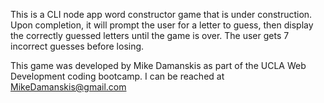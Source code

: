 This is a CLI node app word constructor game that is under construction. Upon completion, it will prompt the user for a letter to guess, then display the correctly guessed letters until the game is over. The user gets 7 incorrect guesses before losing.

This game was developed by Mike Damanskis as part of the UCLA Web Development coding bootcamp. I can be reached at MikeDamanskis@gmail.com
